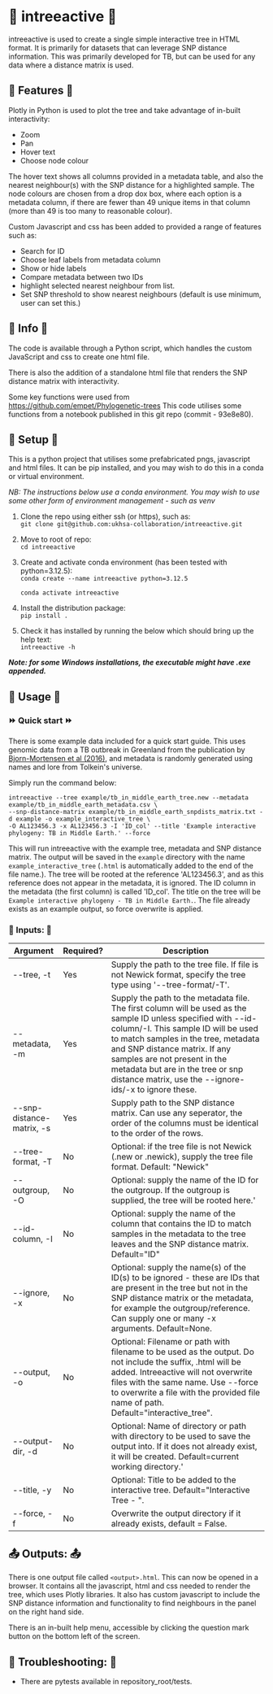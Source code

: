 # 🌲 intreeactive 🌲

intreeactive is used to create a single simple interactive tree in HTML format. It is primarily for
datasets that can leverage SNP distance information. This was primarily developed for TB, but can be
used for any data where a distance matrix is used.

## 🌵 Features 🌵

Plotly in Python is used to plot the tree and take advantage of in-built
interactivity:

- Zoom
- Pan
- Hover text
- Choose node colour

The hover text shows all columns provided in a metadata table, and also the
nearest neighbour(s) with the SNP distance for a highlighted sample.
The node colours are chosen from a drop dox box, where each option is a metadata
column, if there are fewer than 49 unique items in that column (more than 49 is
too many to reasonable colour).

Custom Javascript and css has been added to provided a range of features such
as:

- Search for ID
- Choose leaf labels from metadata column
- Show or hide labels
- Compare metadata between two IDs
- highlight selected nearest neighbour from list.
- Set SNP threshold to show nearest neighbours (default is use minimum, user
  can set this.)

## 🌱 Info 🌱

The code is available through a Python script, which handles the custom
JavaScript and css to create one html file.

There is also the addition of a standalone html file that renders the SNP
distance matrix with interactivity.

Some key functions were used from https://github.com/empet/Phylogenetic-trees
This code utilises some functions from a notebook published in this git repo
(commit - 93e8e80).

## 🔧 Setup 🔧

This is a python project that utilises some prefabricated pngs, javascript and html files. It can be pip installed,
and you may wish to do this in a conda or virtual environment.

*NB: The instructions below use a conda environment. You may wish to use some other form of environment management -
such as venv*

1. Clone the repo using either ssh (or https), such as:  
   `git clone git@github.com:ukhsa-collaboration/intreeactive.git`

2. Move to root of repo:  
   `cd intreeactive`

3. Create and activate conda environment (has been tested with python=3.12.5):  
   `conda create --name intreeactive python=3.12.5`

   `conda activate intreeactive`

4. Install the distribution package:   
   `pip install .`

5. Check it has installed by running the below which should bring up the help text:  
   `intreeactive -h`

***Note: for some Windows installations, the executable might have .exe appended.***

## 🏁 Usage 🏁

### ⏩ Quick start ⏩

There is some example data included for a quick start guide. This uses genomic data from a TB outbreak in Greenland from
the publication by [Bjorn-Mortensen et al (2016)](https://www.nature.com/articles/srep33180#MOESM3), and metadata is
randomly generated using names and lore from Tolkein's universe.

Simply run the command below:

```
intreeactive --tree example/tb_in_middle_earth_tree.new --metadata example/tb_in_middle_earth_metadata.csv \
--snp-distance-matrix example/tb_in_middle_earth_snpdists_matrix.txt -d example -o example_interactive_tree \
-O AL123456.3 -x AL123456.3 -I 'ID_col' --title 'Example interactive phylogeny: TB in Middle Earth.' --force
```

This will run intreeactive with the example tree, metadata and SNP distance matrix. The output will be saved in the
`example` directory with the name `example_interactive_tree` (`.html` is automatically added to the end of the file
name.). The tree will be rooted at the reference 'AL123456.3', and as this reference does not appear in the metadata,
it is ignored. The ID column in the metadata (the first column) is called 'ID_col'. The title on the tree will
be `Example interactive phylogeny - TB in Middle Earth.`. The file already
exists as an example output, so force overwrite is applied.

### 📃 Inputs: 📃

| Argument                  | Required? | Description                                                                                                                                                                                                                                                                                                                                                |
|---------------------------|-----------|------------------------------------------------------------------------------------------------------------------------------------------------------------------------------------------------------------------------------------------------------------------------------------------------------------------------------------------------------------|
| --tree, -t                | Yes       | Supply the path to the tree file. If file is not Newick format, specify the tree type using '--tree-format/-T'.                                                                                                                                                                                                                                            |
| --metadata, -m            | Yes       | Supply the path to the metadata file. The first column will be used as the sample ID unless specified with --id-column/-I. This sample ID will be used to match samples in the tree, metadata and SNP distance matrix. If any samples are not present in the metadata but are in the tree or snp distance matrix, use the --ignore-ids/-x to ignore these. |
| --snp-distance-matrix, -s | Yes       | Supply path to the SNP distance matrix. Can use any seperator, the order of the columns must be identical to the order of the rows.                                                                                                                                                                                                                        |
| --tree-format, -T         | No        | Optional: if the tree file is not Newick (.new or .newick), supply the tree file format. Default: "Newick"                                                                                                                                                                                                                                                 |
| --outgroup, -O            | No        | Optional: supply the name of the ID for the outgroup. If the outgroup is supplied, the tree will be rooted here.'                                                                                                                                                                                                                                          |
| --id-column, -I           | No        | Optional: supply the name of the column that contains the ID to match samples in the metadata to the tree leaves and the SNP distance matrix. Default="ID"                                                                                                                                                                                                 |
| --ignore, -x              | No        | Optional: supply the name(s) of the ID(s) to be ignored - these are IDs that are present in the tree but not in the SNP distance matrix or the metadata, for example the outgroup/reference. Can supply one or many -x arguments. Default=None.                                                                                                            |
| --output, -o              | No        | Optional: Filename or path with filename to be used as the output. Do not include the suffix, .html will be added. Intreeactive will not overwrite files with the same name. Use --force to overwrite a file with the provided file name of path. Default="interactive_tree".                                                                              |
| --output-dir, -d          | No        | Optional: Name of directory or path with directory to be used to save the output into. If it does not already exist, it will be created. Default=current working directory.'                                                                                                                                                                               |
| --title, -y               | No        | Optional: Title to be added to the interactive tree. Default="Interactive Tree - <date today>".                                                                                                                                                                                                                                                            |
| --force, -f               | No        | Overwrite the output directory if it already exists, default = False.                                                                                                                                                                                                                                                                                      |

## 📤 Outputs: 📤

There is one output file called `<output>.html`. This can now be opened in a browser. It contains all the javascript,
html and css needed to render the tree, which uses Plotly libraries. It also has custom javascript to include the SNP
distance information and functionality to find neighbours in the panel on the right hand side.

There is an in-built help menu, accessible by clicking the question mark button on the bottom left of the screen.

## 🔨 Troubleshooting: 🔨

- There are pytests available in repository_root/tests. 
